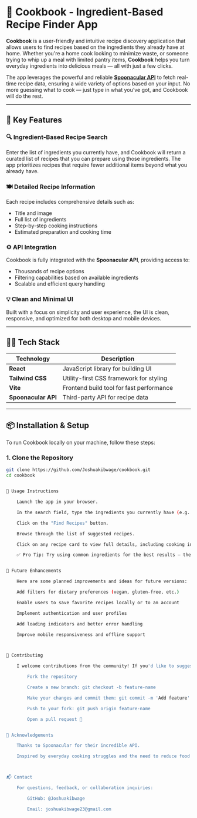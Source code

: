  # 🍳 Cookbook - Ingredient-Based Recipe Finder App

**Cookbook** is a user-friendly and intuitive recipe discovery application that allows users to find recipes based on the ingredients they already have at home. Whether you're a home cook looking to minimize waste, or someone trying to whip up a meal with limited pantry items, **Cookbook** helps you turn everyday ingredients into delicious meals — all with just a few clicks.

The app leverages the powerful and reliable **[Spoonacular API](https://spoonacular.com/food-api)** to fetch real-time recipe data, ensuring a wide variety of options based on your input. No more guessing what to cook — just type in what you’ve got, and Cookbook will do the rest.

---

## 🌟 Key Features

### 🔍 Ingredient-Based Recipe Search
Enter the list of ingredients you currently have, and Cookbook will return a curated list of recipes that you can prepare using those ingredients. The app prioritizes recipes that require fewer additional items beyond what you already have.

### 🍽️ Detailed Recipe Information
Each recipe includes comprehensive details such as:
- Title and image
- Full list of ingredients
- Step-by-step cooking instructions
- Estimated preparation and cooking time

### ⚙️ API Integration
Cookbook is fully integrated with the **Spoonacular API**, providing access to:
- Thousands of recipe options
- Filtering capabilities based on available ingredients
- Scalable and efficient query handling

### 💡 Clean and Minimal UI
Built with a focus on simplicity and user experience, the UI is clean, responsive, and optimized for both desktop and mobile devices.

---

## 🧑‍💻 Tech Stack

| Technology        | Description                                  |
|-------------------|----------------------------------------------|
| **React**         | JavaScript library for building UI           |
| **Tailwind CSS**  | Utility-first CSS framework for styling      |
| **Vite**          | Frontend build tool for fast performance     |
| **Spoonacular API** | Third-party API for recipe data            |

---

## 📦 Installation & Setup

To run Cookbook locally on your machine, follow these steps:

### 1. Clone the Repository

```bash
git clone https://github.com/Joshuakibwage/cookbook.git
cd cookbook


🧭 Usage Instructions

    Launch the app in your browser.

    In the search field, type the ingredients you currently have (e.g. chicken, rice, tomatoes).

    Click on the "Find Recipes" button.

    Browse through the list of suggested recipes.

    Click on any recipe card to view full details, including cooking instructions.

    ✅ Pro Tip: Try using common ingredients for the best results — the more complete your ingredient list, the more accurate the results!


🧩 Future Enhancements

    Here are some planned improvements and ideas for future versions:

    Add filters for dietary preferences (vegan, gluten-free, etc.)

    Enable users to save favorite recipes locally or to an account

    Implement authentication and user profiles

    Add loading indicators and better error handling

    Improve mobile responsiveness and offline support



🤝 Contributing

    I welcome contributions from the community! If you'd like to suggest improvements, fix bugs, or add new features, follow these steps:

        Fork the repository

        Create a new branch: git checkout -b feature-name

        Make your changes and commit them: git commit -m 'Add feature'

        Push to your fork: git push origin feature-name

        Open a pull request 🚀


🙌 Acknowledgements

    Thanks to Spoonacular for their incredible API.

    Inspired by everyday cooking struggles and the need to reduce food waste.



📬 Contact

    For questions, feedback, or collaboration inquiries:

        GitHub: @Joshuakibwage

        Email: joshuakibwage23@gmail.com
